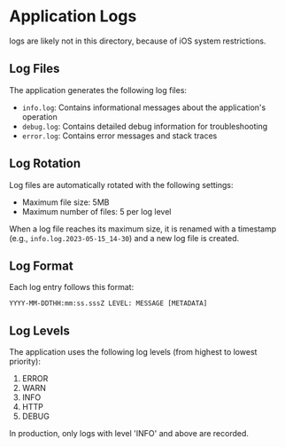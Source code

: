 # Application Logs

logs are likely  not  in  this  directory, because  of iOS  system  restrictions.

## Log Files

The application generates the following log files:

- `info.log`: Contains informational messages about the application's operation
- `debug.log`: Contains detailed debug information for troubleshooting
- `error.log`: Contains error messages and stack traces

## Log Rotation

Log files are automatically rotated with the following settings:
- Maximum file size: 5MB
- Maximum number of files: 5 per log level

When a log file reaches its maximum size, it is renamed with a timestamp (e.g., `info.log.2023-05-15_14-30`) and a new log file is created.

## Log Format

Each log entry follows this format:
```
YYYY-MM-DDTHH:mm:ss.sssZ LEVEL: MESSAGE [METADATA]
```

## Log Levels

The application uses the following log levels (from highest to lowest priority):
1. ERROR
2. WARN
3. INFO
4. HTTP
5. DEBUG

In production, only logs with level 'INFO' and above are recorded. 